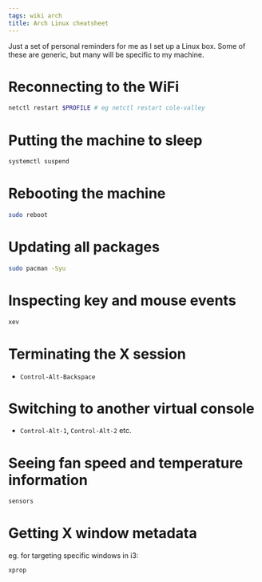 ```yaml
---
tags: wiki arch
title: Arch Linux cheatsheet
---
```


Just a set of personal reminders for me as I set up a Linux box. Some of these are generic, but many will be specific to my machine.

# Reconnecting to the WiFi

```sh
netctl restart $PROFILE # eg netctl restart cole-valley
```

# Putting the machine to sleep

```sh
systemctl suspend
```

# Rebooting the machine

```sh
sudo reboot
```

# Updating all packages

```sh
sudo pacman -Syu
```

# Inspecting key and mouse events

```sh
xev
```

# Terminating the X session

- `Control-Alt-Backspace`

# Switching to another virtual console

- `Control-Alt-1`, `Control-Alt-2` etc.

# Seeing fan speed and temperature information

```sh
sensors
```

# Getting X window metadata

eg. for targeting specific windows in i3:

```sh
xprop
```
